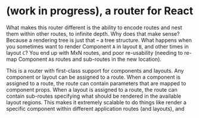 # (work in progress), a router for React

What makes this router different is the ability to encode routes and nest them within other routes, to infinite depth. Why does that make sense? Because a rendering tree is just that – a tree structure. What happens when you sometimes want to render Component `A` in layout `B`, and other times in layout `C`? You end up with MxN routes, and poor re-usability (needing to re-map Component `A`s routes and sub-routes in the new location).  

This is a router with first-class support for components and layouts. Any component or layout can be assigned to a route. When a component is assigned to a route, the route can contain parameters that are mapped to component props.  When a layout is assigned to a route, the route can contain sub-routes specifying what should be rendered in the available layout regions. This makes it extremely scalable to do things like render a specific component within different application routes (and layouts), and 
